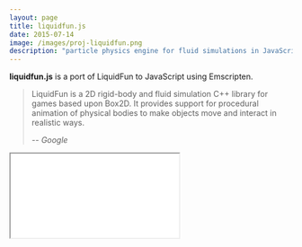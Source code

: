 ```yaml
---
layout: page
title: liquidfun.js
date: 2015-07-14
image: /images/proj-liquidfun.png
description: "particle physics engine for fluid simulations in JavaScript"
---
```


**liquidfun.js** is a port of LiquidFun to JavaScript using Emscripten.

> LiquidFun is a 2D rigid-body and fluid simulation C++ library for games based upon Box2D. It provides support for procedural animation of physical bodies to make objects move and interact in realistic ways.
>
> -- <cite>Google</cite>

<div class="video-wrapper">
    <iframe class="video" src="//doeberl.at/pixi-particles"></iframe>
</div>
